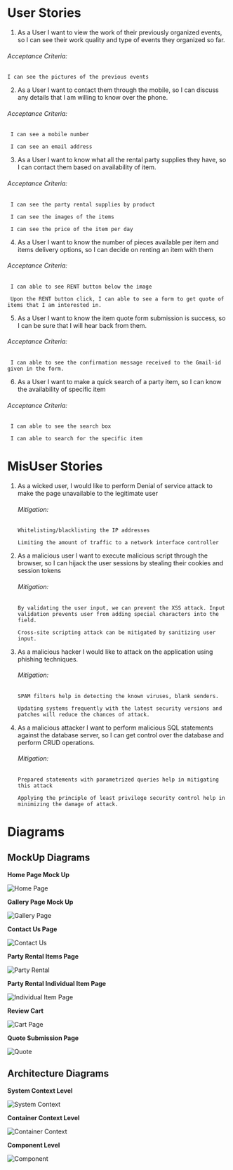 # User Stories

 1. As a User I want to view the work of their previously organized events, so I can see their work quality and type of events they organized so far.
 
 ###### Acceptance Criteria:
    
    I can see the pictures of the previous events

 2. As a User I want to contact them through the mobile, so I can discuss any details that I am willing to know over the phone.
 
  ###### Acceptance Criteria:
  
     I can see a mobile number
     
     I can see an email address
  
 3. As a User I want to know what all the rental party supplies they have, so I can contact them based on availability of item.
 
  ###### Acceptance Criteria:
  
     I can see the party rental supplies by product 
     
     I can see the images of the items
     
     I can see the price of the item per day
     
 4. As a User I want to know the number of pieces available per item and items delivery options, so I can decide on renting an item with them
 
  ###### Acceptance Criteria:
  
     I can able to see RENT button below the image 
     
     Upon the RENT button click, I can able to see a form to get quote of items that I am interested in.
     
 5. As a User I want to know the item quote form submission is success, so I can be sure that I will hear back from them.
 
  ###### Acceptance Criteria:
     
     I can able to see the confirmation message received to the Gmail-id given in the form. 
     
 6. As a User I want to make a quick search of a party item, so I can know the availability of specific item
 
  ###### Acceptance Criteria:
  
     I can able to see the search box
     
     I can able to search for the specific item

# MisUser Stories

1. As a wicked user, I would like to perform Denial of service attack to make the page unavailable to the legitimate user

    ###### Mitigation:

       Whitelisting/blacklisting the IP addresses
       
       Limiting the amount of traffic to a network interface controller
   
2. As a malicious user I want to execute malicious script through the browser, so I can hijack the user sessions by stealing their cookies and session tokens

    ###### Mitigation:

       By validating the user input, we can prevent the XSS attack. Input validation prevents user from adding special characters into the field.
       
       Cross-site scripting attack can be mitigated by sanitizing user input.

   
3. As a malicious hacker I would like to attack on the application using phishing techniques.

    ###### Mitigation:

       SPAM filters help in detecting the known viruses, blank senders.
       
       Updating systems frequently with the latest security versions and patches will reduce the chances of attack.


4. As a malicious attacker I want to perform malicious SQL statements against the database server, so I can get control over the database and perform CRUD operations.

    ###### Mitigation:

       Prepared statements with parametrized queries help in mitigating this attack 
   
       Applying the principle of least privilege security control help in minimizing the damage of attack.
    
# Diagrams

## MockUp Diagrams

**Home Page Mock Up**

![Home Page](https://github.com/maddagada/Event-Mania/blob/master/Architecture%20and%20Mockup%20Images/HomePage_Mockup.PNG)

**Gallery Page Mock Up**

![Gallery Page](https://github.com/maddagada/Event-Mania/blob/master/Architecture%20and%20Mockup%20Images/GalleryPage_Mockup.PNG)

**Contact Us Page**

![Contact Us](https://github.com/maddagada/Event-Mania/blob/master/Architecture%20and%20Mockup%20Images/ContactUs_Mockup.PNG)

**Party Rental Items Page**

![Party Rental](https://github.com/maddagada/Event-Mania/blob/master/Architecture%20and%20Mockup%20Images/PartyRentalCategory_Mockup.PNG)

**Party Rental Individual Item Page**

![Individual Item Page](https://github.com/maddagada/Event-Mania/blob/master/Architecture%20and%20Mockup%20Images/PartyRental_AddtoCart.PNG)

**Review Cart**

![Cart Page](https://github.com/maddagada/Event-Mania/blob/master/Architecture%20and%20Mockup%20Images/ReviewCart.PNG)

**Quote Submission Page**

![Quote](https://github.com/maddagada/Event-Mania/blob/master/Architecture%20and%20Mockup%20Images/QuoteSubmissionPage.PNG)

## Architecture Diagrams

**System Context Level**

![System Context](https://github.com/maddagada/Event-Mania/blob/master/Architecture%20and%20Mockup%20Images/System%20Contex%20Level%20Architecture.PNG)

**Container Context Level**

![Container Context](https://github.com/maddagada/Event-Mania/blob/master/Architecture%20and%20Mockup%20Images/Container%20Level%20Artchitecture.PNG)

**Component Level**

![Component](https://github.com/maddagada/Event-Mania/blob/master/Architecture%20and%20Mockup%20Images/Component%20Level%20Architecture.PNG)
